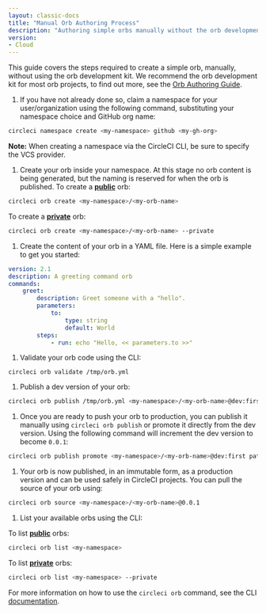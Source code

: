 ```yaml
---
layout: classic-docs
title: "Manual Orb Authoring Process"
description: "Authoring simple orbs manually without the orb development kit."
version:
- Cloud
---
```


This guide covers the steps required to create a simple orb, manually, without using the orb development kit. We recommend the orb development kit for most orb projects, to find out more, see the [Orb Authoring Guide]({{site.baseurl}}/2.0/orb-author).

1. If you have not already done so, claim a namespace for your user/organization using the following command, substituting your namespace choice and GitHub org name:
```sh
circleci namespace create <my-namespace> github <my-gh-org>
```
**Note:** When creating a namespace via the CircleCI CLI, be sure to specify the VCS provider.

1. Create your orb inside your namespace. At this stage no orb content is being generated, but the naming is reserved for when the orb is published.
To create a **[public](https://circleci.com/docs/2.0/orb-intro/#public-orbs)** orb:
```sh
circleci orb create <my-namespace>/<my-orb-name>
```
To create a **[private](https://circleci.com/docs/2.0/orb-intro/#private-orbs)** orb:
```sh
circleci orb create <my-namespace>/<my-orb-name> --private
```

1. Create the content of your orb in a YAML file. Here is a simple example to get you started:
```yaml
version: 2.1
description: A greeting command orb
commands:
    greet:
        description: Greet someone with a "hello".
        parameters:
            to:
                type: string
                default: World
        steps:
            - run: echo "Hello, << parameters.to >>"
```

1. Validate your orb code using the CLI:
```
circleci orb validate /tmp/orb.yml
```

1. Publish a dev version of your orb:
```sh
circleci orb publish /tmp/orb.yml <my-namespace>/<my-orb-name>@dev:first
```

1. Once you are ready to push your orb to production, you can publish it manually using `circleci orb publish` or promote it directly from the dev version. Using the following command will increment the dev version to become `0.0.1`:
```sh
circleci orb publish promote <my-namespace>/<my-orb-name>@dev:first patch
```

1. Your orb is now published, in an immutable form, as a production version and can be used safely in CircleCI projects. You can pull the source of your orb using:
```sh
circleci orb source <my-namespace>/<my-orb-name>@0.0.1
```

1. List your available orbs using the CLI:

To list **[public](https://circleci.com/docs/2.0/orb-intro/#public-orbs)** orbs:
```sh
circleci orb list <my-namespace>
```

To list **[private](https://circleci.com/docs/2.0/orb-intro/#private-orbs)** orbs:
```sh
circleci orb list <my-namespace> --private
```

For more information on how to use the `circleci orb` command, see the CLI [documentation](https://circleci-public.github.io/circleci-cli/circleci_orb.html).